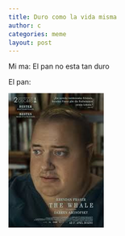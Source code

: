 ```yaml
---
title: Duro como la vida misma
author: c
categories: meme
layout: post
---
```


Mi ma: El pan no esta tan duro

El pan:

![La ballena](/assets/la-ballena.jpg)
